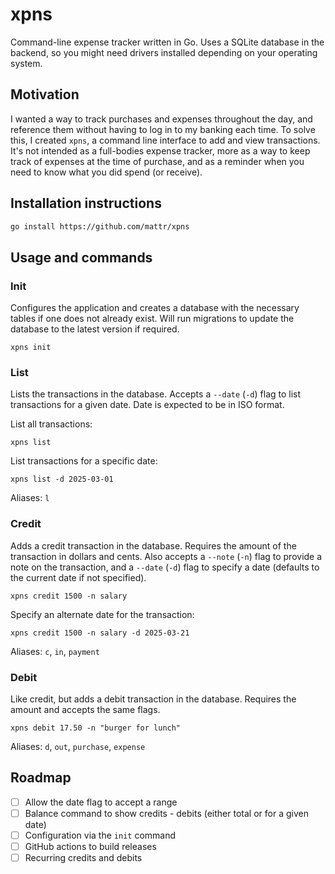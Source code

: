 # xpns

Command-line expense tracker written in Go. Uses a SQLite database in the backend, so you might need drivers installed
depending on your operating system.

## Motivation

I wanted a way to track purchases and expenses throughout the day, and reference them without having to log in to my
banking each time. To solve this, I created `xpns`, a command line interface to add and view transactions. It's not 
intended as a full-bodies expense tracker, more as a way to keep track of expenses at the time of purchase, and as a 
reminder when you need to know what you did spend (or receive).

## Installation instructions

```bash
go install https://github.com/mattr/xpns
```

## Usage and commands

### Init

Configures the application and creates a database with the necessary tables if one does not already exist. Will run
migrations to update the database to the latest version if required.

```shell
xpns init
```

### List

Lists the transactions in the database. Accepts a `--date` (`-d`) flag to list transactions for a given date. Date is
expected to be in ISO format.

List all transactions:

```shell
xpns list
```

List transactions for a specific date:

```shell
xpns list -d 2025-03-01
```

Aliases: `l`

### Credit

Adds a credit transaction in the database. Requires the amount of the transaction in dollars and cents. Also accepts a 
`--note` (`-n`) flag to provide a note on the transaction, and a `--date` (`-d`) flag to specify a date (defaults to the
current date if not specified).

```shell
xpns credit 1500 -n salary
```

Specify an alternate date for the transaction:

```shell
xpns credit 1500 -n salary -d 2025-03-21
```

Aliases: `c`, `in`, `payment`

### Debit

Like credit, but adds a debit transaction in the database. Requires the amount and accepts the same flags.

```shell
xpns debit 17.50 -n "burger for lunch"
```

Aliases: `d`, `out`, `purchase`, `expense`

## Roadmap

- [ ] Allow the date flag to accept a range
- [ ] Balance command to show credits - debits (either total or for a given date)
- [ ] Configuration via the `init` command
- [ ] GitHub actions to build releases
- [ ] Recurring credits and debits
